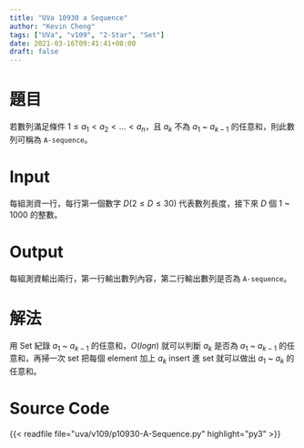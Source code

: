 ```yaml
---
title: "UVa 10930 a Sequence"
author: "Kevin Cheng"
tags: ["UVa", "v109", "2-Star", "Set"]
date: 2021-03-16T09:41:41+08:00
draft: false
---
```


# 題目
若數列滿足條件 $1 \leq a_1 \lt a_2 \lt ... \lt a_n$，且 $a_k$ 不為 $a_1$ ~ $a_{k-1}$ 的任意和，則此數列可稱為 `A-sequence`。

<!--more-->

# Input
每組測資一行，每行第一個數字 $D$($2 \leq D \leq 30$) 代表數列長度，接下來 $D$ 個 $1$ ~ $1000$ 的整數。


# Output
每組測資輸出兩行，第一行輸出數列內容，第二行輸出數列是否為 `A-sequence`。

# 解法
用 Set 紀錄 $a_1$ ~ $a_{k-1}$ 的任意和，$O(logn)$ 就可以判斷 $a_k$ 是否為 $a_1$ ~ $a_{k-1}$ 的任意和，再掃一次 set 把每個 element 加上 $a_k$ insert 進 set 就可以做出 $a_1$ ~ $a_k$ 的任意和。

# Source Code

{{< readfile file="uva/v109/p10930-A-Sequence.py" highlight="py3" >}}
